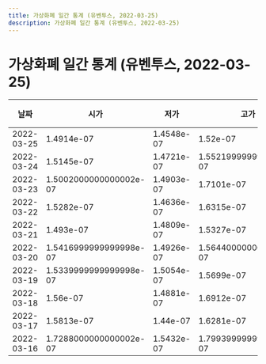 ```yaml
---
title: 가상화폐 일간 통계 (유벤투스, 2022-03-25)
description: 가상화폐 일간 통계 (유벤투스, 2022-03-25)
---
```


가상화폐 일간 통계 (유벤투스, 2022-03-25)
===

|날짜|시가|저가|고가|종가|비고|
|--|--|--|--|--|--|
|2022-03-25|1.4914e-07|1.4548e-07|1.52e-07|1.4585999999999998e-07|    |
|2022-03-24|1.5145e-07|1.4721e-07|1.5521999999999998e-07|1.4916e-07|    |
|2022-03-23|1.5002000000000002e-07|1.4903e-07|1.7101e-07|1.5145e-07|    |
|2022-03-22|1.5282e-07|1.4636e-07|1.6315e-07|1.495e-07|    |
|2022-03-21|1.493e-07|1.4809e-07|1.5327e-07|1.5040999999999998e-07|    |
|2022-03-20|1.5416999999999998e-07|1.4926e-07|1.5644000000000002e-07|1.4928e-07|    |
|2022-03-19|1.5339999999999998e-07|1.5054e-07|1.5699e-07|1.5265e-07|    |
|2022-03-18|1.56e-07|1.4881e-07|1.6912e-07|1.5365e-07|    |
|2022-03-17|1.5813e-07|1.44e-07|1.6281e-07|1.5576e-07|    |
|2022-03-16|1.7288000000000002e-07|1.5432e-07|1.7993999999999998e-07|1.5813e-07|    |
